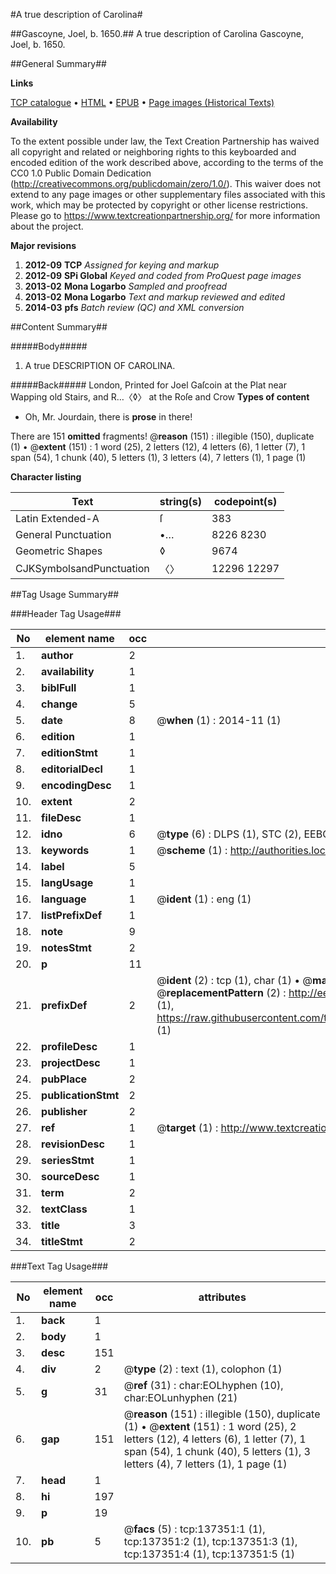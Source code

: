 #A true description of Carolina#

##Gascoyne, Joel, b. 1650.##
A true description of Carolina
Gascoyne, Joel, b. 1650.

##General Summary##

**Links**

[TCP catalogue](http://www.ota.ox.ac.uk/tcp/)  • 
[HTML](http://tei.it.ox.ac.uk/tcp/Texts-HTML/free/A85/A85818.html)  • 
[EPUB](http://tei.it.ox.ac.uk/tcp/Texts-EPUB/free/A85/A85818.epub) • 
[Page images (Historical Texts)](https://historicaltexts.jisc.ac.uk/eebo-99900090e)

**Availability**

To the extent possible under law, the Text Creation Partnership has waived all copyright and related or neighboring rights to this keyboarded and encoded edition of the work described above, according to the terms of the CC0 1.0 Public Domain Dedication (http://creativecommons.org/publicdomain/zero/1.0/). This waiver does not extend to any page images or other supplementary files associated with this work, which may be protected by copyright or other license restrictions. Please go to https://www.textcreationpartnership.org/ for more information about the project.

**Major revisions**

1. __2012-09__ __TCP__ *Assigned for keying and markup*
1. __2012-09__ __SPi Global__ *Keyed and coded from ProQuest page images*
1. __2013-02__ __Mona Logarbo__ *Sampled and proofread*
1. __2013-02__ __Mona Logarbo__ *Text and markup reviewed and edited*
1. __2014-03__ __pfs__ *Batch review (QC) and XML conversion*

##Content Summary##

#####Body#####

1. A true DESCRIPTION OF CAROLINA.

#####Back#####
London, Printed for Joel Gaſcoin at the Plat near Wapping old Stairs, and R…〈◊〉 at the Roſe and Crow
**Types of content**

  * Oh, Mr. Jourdain, there is **prose** in there!

There are 151 **omitted** fragments! 
 @__reason__ (151) : illegible (150), duplicate (1)  •  @__extent__ (151) : 1 word (25), 2 letters (12), 4 letters (6), 1 letter (7), 1 span (54), 1 chunk (40), 5 letters (1), 3 letters (4), 7 letters (1), 1 page (1)

**Character listing**


|Text|string(s)|codepoint(s)|
|---|---|---|
|Latin Extended-A|ſ|383|
|General Punctuation|•…|8226 8230|
|Geometric Shapes|◊|9674|
|CJKSymbolsandPunctuation|〈〉|12296 12297|

##Tag Usage Summary##

###Header Tag Usage###

|No|element name|occ|attributes|
|---|---|---|---|
|1.|__author__|2||
|2.|__availability__|1||
|3.|__biblFull__|1||
|4.|__change__|5||
|5.|__date__|8| @__when__ (1) : 2014-11 (1)|
|6.|__edition__|1||
|7.|__editionStmt__|1||
|8.|__editorialDecl__|1||
|9.|__encodingDesc__|1||
|10.|__extent__|2||
|11.|__fileDesc__|1||
|12.|__idno__|6| @__type__ (6) : DLPS (1), STC (2), EEBO-CITATION (1), PROQUEST (1), VID (1)|
|13.|__keywords__|1| @__scheme__ (1) : http://authorities.loc.gov/ (1)|
|14.|__label__|5||
|15.|__langUsage__|1||
|16.|__language__|1| @__ident__ (1) : eng (1)|
|17.|__listPrefixDef__|1||
|18.|__note__|9||
|19.|__notesStmt__|2||
|20.|__p__|11||
|21.|__prefixDef__|2| @__ident__ (2) : tcp (1), char (1)  •  @__matchPattern__ (2) : ([0-9\-]+):([0-9IVX]+) (1), (.+) (1)  •  @__replacementPattern__ (2) : http://eebo.chadwyck.com/downloadtiff?vid=$1&page=$2 (1), https://raw.githubusercontent.com/textcreationpartnership/Texts/master/tcpchars.xml#$1 (1)|
|22.|__profileDesc__|1||
|23.|__projectDesc__|1||
|24.|__pubPlace__|2||
|25.|__publicationStmt__|2||
|26.|__publisher__|2||
|27.|__ref__|1| @__target__ (1) : http://www.textcreationpartnership.org/docs/. (1)|
|28.|__revisionDesc__|1||
|29.|__seriesStmt__|1||
|30.|__sourceDesc__|1||
|31.|__term__|2||
|32.|__textClass__|1||
|33.|__title__|3||
|34.|__titleStmt__|2||


###Text Tag Usage###

|No|element name|occ|attributes|
|---|---|---|---|
|1.|__back__|1||
|2.|__body__|1||
|3.|__desc__|151||
|4.|__div__|2| @__type__ (2) : text (1), colophon (1)|
|5.|__g__|31| @__ref__ (31) : char:EOLhyphen (10), char:EOLunhyphen (21)|
|6.|__gap__|151| @__reason__ (151) : illegible (150), duplicate (1)  •  @__extent__ (151) : 1 word (25), 2 letters (12), 4 letters (6), 1 letter (7), 1 span (54), 1 chunk (40), 5 letters (1), 3 letters (4), 7 letters (1), 1 page (1)|
|7.|__head__|1||
|8.|__hi__|197||
|9.|__p__|19||
|10.|__pb__|5| @__facs__ (5) : tcp:137351:1 (1), tcp:137351:2 (1), tcp:137351:3 (1), tcp:137351:4 (1), tcp:137351:5 (1)|
